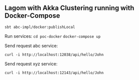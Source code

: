 Lagom with Akka Clustering running with Docker-Compose
------------------------------------------------------

`sbt abc-impl/docker:publishLocal`

Run services:
`cd poc-docker`
`docker-compose up`

Send request abc service:
```
curl -i http://localhost:12038/api/hello/John
```

Send request xyz service:
```
curl -i http://localhost:12143/api/hello/John
```
